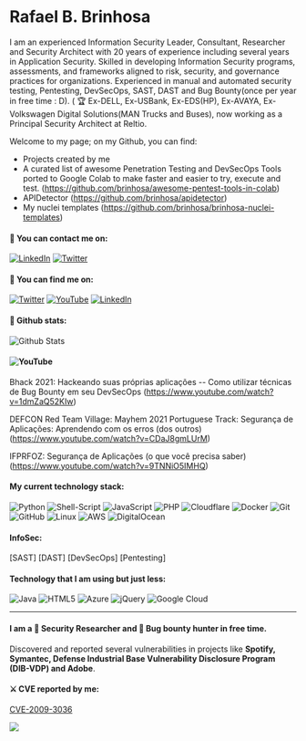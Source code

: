 # Rafael B. Brinhosa


I am an experienced Information Security Leader, Consultant, Researcher and Security Architect with 20 years of experience including several years in Application Security. Skilled in developing Information Security programs, assessments, and frameworks aligned to risk, security, and governance practices for organizations. Experienced in manual and automated security testing, Pentesting, DevSecOps, SAST, DAST and Bug Bounty(once per year in free time : D). 
( 🏆  Ex-DELL, Ex-USBank, Ex-EDS(HP), Ex-AVAYA, Ex-Volkswagen Digital Solutions(MAN Trucks and Buses), now working as a Principal Security Architect at Reltio.

Welcome to my page; on my Github, you can find:
- Projects created by me
- A curated list of awesome Penetration Testing and DevSecOps Tools ported to Google Colab to make faster and easier to try, execute and test. (https://github.com/brinhosa/awesome-pentest-tools-in-colab)
- APIDetector (https://github.com/brinhosa/apidetector) 
- My nuclei templates (https://github.com/brinhosa/brinhosa-nuclei-templates)


#### 📧 You can contact me on:
[![LinkedIn](https://img.shields.io/badge/LinkedIn-%230077B5.svg?&style=for-the-badge&logo=linkedin&logoColor=white)](https://www.linkedin.com/in/brinhosa/)
[![Twitter](https://img.shields.io/badge/Twitter-%231DA1F2.svg?&style=for-the-badge&logo=twitter&logoColor=white)](https://twitter.com/brinhosa)

#### 🔎 You can find me on: 

[![Twitter](https://img.shields.io/badge/Twitter-%231DA1F2.svg?&style=for-the-badge&logo=twitter&logoColor=white)](https://twitter.com/brinhosa)
[![YouTube](https://img.shields.io/badge/YouTube-%23FF0000.svg?&style=for-the-badge&logo=youtube&logoColor=white)](https://www.youtube.com/channel/UCC79rZmOGOg5f7YK7Wz0XaA)
[![LinkedIn](https://img.shields.io/badge/LinkedIn-%230077B5.svg?&style=for-the-badge&logo=linkedin&logoColor=white)](https://www.linkedin.com/in/brinhosa/)

#### 📜 Github stats:

<!-- ![GITHUB STARS](https://github-readme-stats.vercel.app/api?username=brinhosa&show_icons=true&theme=dracula) -->
![Github Stats](https://github-readme-stats.vercel.app/api?username=brinhosa&count_private=true&show_icons=true)

#### ![YouTube](https://img.shields.io/badge/Last%20presentations-%23FF0000.svg?style=for-the-badge&logo=YouTube&logoColor=white)
Bhack 2021: Hackeando suas próprias aplicações -- Como utilizar técnicas de Bug Bounty em seu DevSecOps
(https://www.youtube.com/watch?v=1dmZaQ52KIw)

DEFCON Red Team Village: Mayhem 2021 Portuguese Track: Segurança de Aplicações: Aprendendo com os erros (dos outros)
(https://www.youtube.com/watch?v=CDaJ8gmLUrM)

IFPRFOZ: Segurança de Aplicações (o que você precisa saber)
(https://www.youtube.com/watch?v=9TNNiO5IMHQ)


#### My current technology stack:
![Python](https://img.shields.io/badge/python-3670A0?style=flat-square&logo=python&logoColor=ffdd54)
![Shell-Script](https://img.shields.io/badge/Shell_Script-121011?style=flat-square&logo=gnu-bash&logoColor=white)
![JavaScript](https://img.shields.io/badge/javascript-%23323330.svg?style=flat-square&logo=javascript&logoColor=%23F7DF1E)
![PHP](https://img.shields.io/badge/PHP-%230769AD.svg?style=flat-square&logo=PHP&logoColor=white)
![Cloudflare](https://img.shields.io/badge/Cloudflare-F38020?style=flat-square&logo=Cloudflare&logoColor=white)
![Docker](https://img.shields.io/badge/-Docker-46a2f1?style=flat-square&logo=docker&logoColor=white)
![Git](https://img.shields.io/badge/-Git-F05032?style=flat-square&logo=git&logoColor=white)
![GitHub](https://img.shields.io/badge/github-%23121011.svg?style=flat-square&logo=github&logoColor=white)
![Linux](https://img.shields.io/badge/Linux-FCC624?style=flat-square&logo=linux&logoColor=black)
![AWS](https://img.shields.io/badge/AWS-%23FF9900.svg?style=flat-square&logo=amazon-aws&logoColor=white)
![DigitalOcean](https://img.shields.io/badge/DigitalOcean-%230167ff.svg?style=flat-square&logo=digitalOcean&logoColor=white)

#### InfoSec:
[SAST]
[DAST]
[DevSecOps]
[Pentesting]

#### Technology that I am using but just less:
![Java](https://img.shields.io/badge/java-%23ED8B00.svg?style=flat-square&logo=java&logoColor=white)
![HTML5](https://img.shields.io/badge/-HTML5-E34F26?style=flat-square&logo=html5&logoColor=white)
![Azure](https://img.shields.io/badge/azure-%230072C6.svg?style=flat-square&logo=azure-devops&logoColor=white)
![jQuery](https://img.shields.io/badge/jquery-%230769AD.svg?style=flat-square&logo=jquery&logoColor=white)
![Google Cloud](https://img.shields.io/badge/GoogleCloud-%234285F4.svg?style=flat-squar&logo=google-cloud&logoColor=white)

---

####  I am a 👾 Security Researcher and 🔏 Bug bounty hunter in free time.
Discovered and reported several vulnerabilities in projects like **Spotify, Symantec, Defense Industrial Base Vulnerability Disclosure Program (DIB-VDP) and Adobe**.

#### ⚔️ CVE reported by me:
[CVE-2009-3036](https://vulners.com/symantec/SMNTC-1200)

![](https://hit.yhype.me/github/profile?user_id=1003952)

